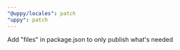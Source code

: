 ```yaml
---
"@uppy/locales": patch
"uppy": patch
---
```


Add "files" in package.json to only publish what's needed
